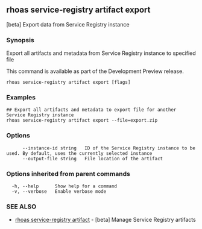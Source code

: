 ## rhoas service-registry artifact export

[beta] Export data from Service Registry instance

### Synopsis

Export all artifacts and metadata from Service Registry instance to specified file

This command is available as part of the Development Preview release.


```
rhoas service-registry artifact export [flags]
```

### Examples

```
## Export all artifacts and metadata to export file for another Service Registry instance
rhoas service-registry artifact export --file=export.zip

```

### Options

```
      --instance-id string   ID of the Service Registry instance to be used. By default, uses the currently selected instance
      --output-file string   File location of the artifact
```

### Options inherited from parent commands

```
  -h, --help      Show help for a command
  -v, --verbose   Enable verbose mode
```

### SEE ALSO

* [rhoas service-registry artifact](rhoas_service-registry_artifact.md)	 - [beta] Manage Service Registry artifacts

